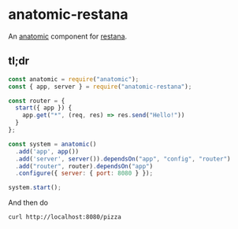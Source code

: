anatomic-restana
================

An [anatomic](https://github.com/add1ed/anatomic) component for [restana](https://github.com/BackendStack21/restana).

## tl;dr

```js
const anatomic = require("anatomic");
const { app, server } = require("anatomic-restana");

const router = {
  start({ app }) {
    app.get("*", (req, res) => res.send("Hello!"))
  }
};

const system = anatomic()
  .add('app', app())
  .add('server', server()).dependsOn("app", "config", "router")
  .add("router", router).dependsOn("app")
  .configure({ server: { port: 8080 } });

system.start();
```
And then do 
```sh
curl http://localhost:8080/pizza
``` 